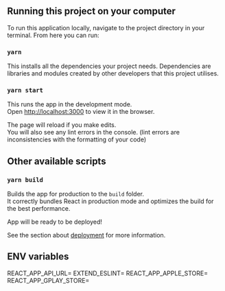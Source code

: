 ## Running this project on your computer

To run this application locally, navigate to the project directory in your terminal. From here you can run:

### `yarn`

This installs all the dependencies your project needs. Dependencies are libraries and modules created by other developers that this project utilises.

### `yarn start`

This runs the app in the development mode.\
Open [http://localhost:3000](http://localhost:3000) to view it in the browser.

The page will reload if you make edits.\
You will also see any lint errors in the console. (lint errors are inconsistencies with the formatting of your code)

## Other available scripts

### `yarn build`

Builds the app for production to the `build` folder.\
It correctly bundles React in production mode and optimizes the build for the best performance.

App will be ready to be deployed!

See the section about [deployment](https://facebook.github.io/create-react-app/docs/deployment) for more information.

## ENV variables

REACT_APP_API_URL=
EXTEND_ESLINT=
REACT_APP_APPLE_STORE=
REACT_APP_GPLAY_STORE=
